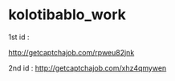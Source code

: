 # kolotibablo_work

1st id : 

http://getcaptchajob.com/rpweu82jnk

2nd id : 
http://getcaptchajob.com/xhz4qmywen
